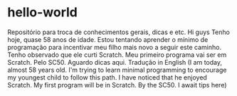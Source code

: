 # hello-world
Repositório para troca de conhecimentos gerais, dicas e etc.
Hi guys
Tenho hoje, quase 58 anos de idade. Estou tentando aprender o mínimo de programação para incentivar meu filho mais novo a seguir este caminho. Tenho observado que ele curti Scratch. Meu primeiro programa vai ser em Scratch. Pelo SC50. Aguardo dicas aqui.
Tradução in English (I am today, almost 58 years old. I'm trying to learn minimal programming to encourage my youngest child to follow this path. I have noticed that he enjoyed Scratch. My first program will be in Scratch. By the SC50. I await tips here)
